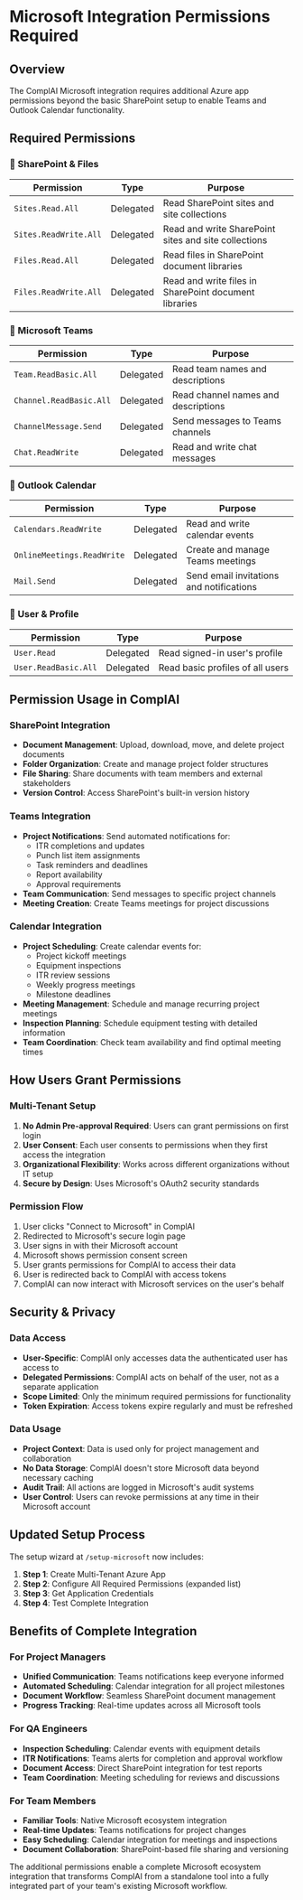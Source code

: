 # Microsoft Integration Permissions Required

## Overview
The ComplAI Microsoft integration requires additional Azure app permissions beyond the basic SharePoint setup to enable Teams and Outlook Calendar functionality.

## Required Permissions

### 📁 SharePoint & Files
| Permission | Type | Purpose |
|------------|------|---------|
| `Sites.Read.All` | Delegated | Read SharePoint sites and site collections |
| `Sites.ReadWrite.All` | Delegated | Read and write SharePoint sites and site collections |
| `Files.Read.All` | Delegated | Read files in SharePoint document libraries |
| `Files.ReadWrite.All` | Delegated | Read and write files in SharePoint document libraries |

### 💬 Microsoft Teams
| Permission | Type | Purpose |
|------------|------|---------|
| `Team.ReadBasic.All` | Delegated | Read team names and descriptions |
| `Channel.ReadBasic.All` | Delegated | Read channel names and descriptions |
| `ChannelMessage.Send` | Delegated | Send messages to Teams channels |
| `Chat.ReadWrite` | Delegated | Read and write chat messages |

### 📅 Outlook Calendar
| Permission | Type | Purpose |
|------------|------|---------|
| `Calendars.ReadWrite` | Delegated | Read and write calendar events |
| `OnlineMeetings.ReadWrite` | Delegated | Create and manage Teams meetings |
| `Mail.Send` | Delegated | Send email invitations and notifications |

### 👤 User & Profile
| Permission | Type | Purpose |
|------------|------|---------|
| `User.Read` | Delegated | Read signed-in user's profile |
| `User.ReadBasic.All` | Delegated | Read basic profiles of all users |

## Permission Usage in ComplAI

### SharePoint Integration
- **Document Management**: Upload, download, move, and delete project documents
- **Folder Organization**: Create and manage project folder structures
- **File Sharing**: Share documents with team members and external stakeholders
- **Version Control**: Access SharePoint's built-in version history

### Teams Integration
- **Project Notifications**: Send automated notifications for:
  - ITR completions and updates
  - Punch list item assignments
  - Task reminders and deadlines
  - Report availability
  - Approval requirements
- **Team Communication**: Send messages to specific project channels
- **Meeting Creation**: Create Teams meetings for project discussions

### Calendar Integration
- **Project Scheduling**: Create calendar events for:
  - Project kickoff meetings
  - Equipment inspections
  - ITR review sessions
  - Weekly progress meetings
  - Milestone deadlines
- **Meeting Management**: Schedule and manage recurring project meetings
- **Inspection Planning**: Schedule equipment testing with detailed information
- **Team Coordination**: Check team availability and find optimal meeting times

## How Users Grant Permissions

### Multi-Tenant Setup
1. **No Admin Pre-approval Required**: Users can grant permissions on first login
2. **User Consent**: Each user consents to permissions when they first access the integration
3. **Organizational Flexibility**: Works across different organizations without IT setup
4. **Secure by Design**: Uses Microsoft's OAuth2 security standards

### Permission Flow
1. User clicks "Connect to Microsoft" in ComplAI
2. Redirected to Microsoft's secure login page
3. User signs in with their Microsoft account
4. Microsoft shows permission consent screen
5. User grants permissions for ComplAI to access their data
6. User is redirected back to ComplAI with access tokens
7. ComplAI can now interact with Microsoft services on the user's behalf

## Security & Privacy

### Data Access
- **User-Specific**: ComplAI only accesses data the authenticated user has access to
- **Delegated Permissions**: ComplAI acts on behalf of the user, not as a separate application
- **Scope Limited**: Only the minimum required permissions for functionality
- **Token Expiration**: Access tokens expire regularly and must be refreshed

### Data Usage
- **Project Context**: Data is used only for project management and collaboration
- **No Data Storage**: ComplAI doesn't store Microsoft data beyond necessary caching
- **Audit Trail**: All actions are logged in Microsoft's audit systems
- **User Control**: Users can revoke permissions at any time in their Microsoft account

## Updated Setup Process

The setup wizard at `/setup-microsoft` now includes:

1. **Step 1**: Create Multi-Tenant Azure App
2. **Step 2**: Configure All Required Permissions (expanded list)
3. **Step 3**: Get Application Credentials  
4. **Step 4**: Test Complete Integration

## Benefits of Complete Integration

### For Project Managers
- **Unified Communication**: Teams notifications keep everyone informed
- **Automated Scheduling**: Calendar integration for all project milestones
- **Document Workflow**: Seamless SharePoint document management
- **Progress Tracking**: Real-time updates across all Microsoft tools

### For QA Engineers  
- **Inspection Scheduling**: Calendar events with equipment details
- **ITR Notifications**: Teams alerts for completion and approval workflow
- **Document Access**: Direct SharePoint integration for test reports
- **Team Coordination**: Meeting scheduling for reviews and discussions

### For Team Members
- **Familiar Tools**: Native Microsoft ecosystem integration
- **Real-time Updates**: Teams notifications for project changes
- **Easy Scheduling**: Calendar integration for meetings and inspections
- **Document Collaboration**: SharePoint-based file sharing and versioning

The additional permissions enable a complete Microsoft ecosystem integration that transforms ComplAI from a standalone tool into a fully integrated part of your team's existing Microsoft workflow.